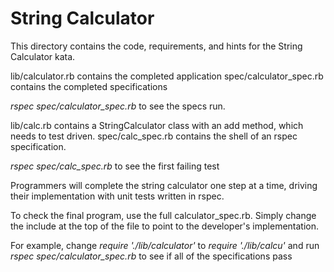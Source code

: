# String Calculator

This directory contains the code, requirements, and hints for the String Calculator kata.

lib/calculator.rb contains the completed application
spec/calculator_spec.rb contains the completed specifications

_rspec spec/calculator_spec.rb_ to see the specs run.

lib/calc.rb contains a StringCalculator class with an add method, which needs to test driven.
spec/calc_spec.rb contains the shell of an rspec specification.

_rspec spec/calc_spec.rb_ to see the first failing test


Programmers will complete the string calculator one step at a time, driving their implementation with unit tests written in rspec.

To check the final program, use the full calculator_spec.rb. Simply change the include at the top of the file to point to the developer's implementation.

For example, change _require './lib/calculator'_ to _require './lib/calcu'_ and run _rspec spec/calculator_spec.rb_ to see if all of the specifications pass
